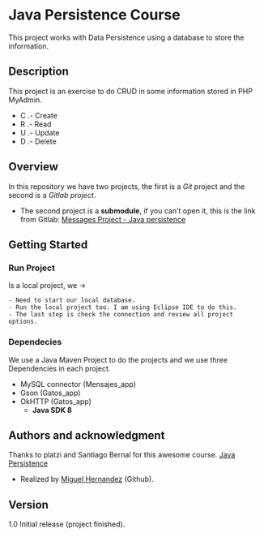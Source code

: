 # **Java Persistence Course**
This project works with Data Persistence using a database to store the information.

## Description
 This project is an exercise to do CRUD in some information stored in PHP MyAdmin.
 
 - C .- Create
 - R .- Read
 - U .- Update
 - D .- Delete

## Overview

In this repository we have two projects, the first is a *Git* project and the second is a *Gitlab project*. 

- The second project is a **submodule**, if you can't open it, this is the link from Gitlab: [Messages Project - Java persistence](https://gitlab.com/Santia0098/mensajes_app "Messages Project - Java persistence")

## Getting Started

### Run Project
Is a local project, we ->

	- Need to start our local database.
	- Run the local project too. I am using Eclipse IDE to do this.
	- The last step is check the connection and review all project options.
### Dependecies

We use a Java Maven Project to do the projects and we use three Dependencies in each project.
- MySQL connector (Mensajes_app)
- Gson (Gatos_app)
- OkHTTP (Gatos_app)
	 - **Java SDK 8**

## Authors and acknowledgment

Thanks to platzi and Santiago Bernal for this awesome course. [Java Persistence](https://platzi.com/clases/java-persistencia/ "Java Persistence")

- Realized by [Miguel Hernandez](https://github.com/Santia0098 "Miguel Hernandez") (Github).

## Version

1.0 Initial release (project finished).
